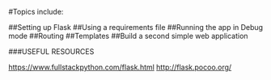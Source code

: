#Topics include:

##Setting up Flask
##Using a requirements file
##Running the app in Debug mode
##Routing
##Templates
##Build a second simple web application

###USEFUL RESOURCES

https://www.fullstackpython.com/flask.html
http://flask.pocoo.org/
